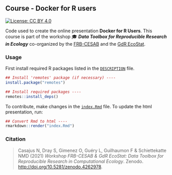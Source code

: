 ## Course - Docker for R users

[![License: CC
BY 4.0](https://img.shields.io/badge/License-CC%20BY%204.0-lightgreen.svg)](https://choosealicense.com/licenses/cc-by-4.0/)


Code used to create the online presentation **Docker for R Users**. This course
is part of the workshop :mortar_board: 
**_Data Toolbox for Reproducible Research in Ecology_** co-organized by the 
[FRB-CESAB](https://www.fondationbiodiversite.fr/en/about-the-foundation/le-cesab/) 
and the 
[GdR EcoStat](https://sites.google.com/site/gdrecostat/).


### Usage

First install required R packages listed in the 
[`DESCRIPTION`](https://github.com/rdatatoolbox/course-docker/blob/main/DESCRIPTION)
file.

```r
## Install 'remotes' package (if necessary) ----
install.package("remotes")

## Install required packages ----
remotes::install_deps()
```

To contribute, make changes in the 
[`index.Rmd`](https://github.com/rdatatoolbox/course-docker/blob/main/index.Rmd) 
file. To update the html presentation, run: 

```r
## Convert Rmd to html ----
rmarkdown::render("index.Rmd")
```


### Citation

> Casajus N, Dray S, Gimenez O, Guéry L, Guilhaumon F & Schiettekatte NMD (2021) *Workshop FRB-CESAB & GdR EcoStat: Data Toolbox for Reproducible Research in Computational Ecology*. Zenodo. <http://doi.org/10.5281/zenodo.4262978>.
